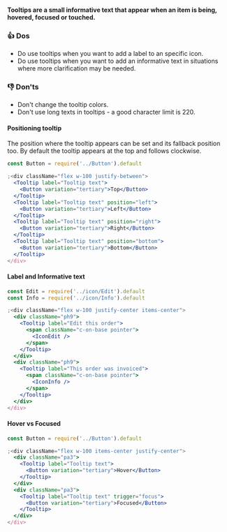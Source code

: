 #### Tooltips are a small informative text that appear when an item is being, hovered, focused or touched.

### 👍 Dos

- Do use tooltips when you want to add a label to an specific icon.
- Do use tooltips when you want to add an informative text in situations where more clarification may be needed.

### 👎 Don'ts

- Don't change the tooltip colors.
- Don't use long texts in tooltips - a good character limit is 220.

#### Positioning tooltip

The position where the tooltip appears can be set and its fallback position too. By default the tooltip appears at the top and follows clockwise.

```jsx
const Button = require('../Button').default

;<div className="flex w-100 justify-between">
  <Tooltip label="Tooltip text">
    <Button variation="tertiary">Top</Button>
  </Tooltip>
  <Tooltip label="Tooltip text" position="left">
    <Button variation="tertiary">Left</Button>
  </Tooltip>
  <Tooltip label="Tooltip text" position="right">
    <Button variation="tertiary">Right</Button>
  </Tooltip>
  <Tooltip label="Tooltip text" position="bottom">
    <Button variation="tertiary">Bottom</Button>
  </Tooltip>
</div>
```

#### Label and Informative text

```jsx
const Edit = require('../icon/Edit').default
const Info = require('../icon/Info').default

;<div className="flex w-100 justify-center items-center">
  <div className="ph9">
    <Tooltip label="Edit this order">
      <span className="c-on-base pointer">
        <IconEdit />
      </span>
    </Tooltip>
  </div>
  <div className="ph9">
    <Tooltip label="This order was invoiced">
      <span className="c-on-base pointer">
        <IconInfo />
      </span>
    </Tooltip>
  </div>
</div>
```

#### Hover vs Focused

```jsx
const Button = require('../Button').default

;<div className="flex w-100 items-center justify-center">
  <div className="pa3">
    <Tooltip label="Tooltip text">
      <Button variation="tertiary">Hover</Button>
    </Tooltip>
  </div>
  <div className="pa3">
    <Tooltip label="Tooltip text" trigger="focus">
      <Button variation="tertiary">Focused</Button>
    </Tooltip>
  </div>
</div>
```
